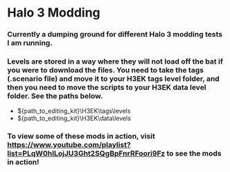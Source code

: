 # Halo 3 Modding

### Currently a dumping ground for different Halo 3 modding tests I am running.


### Levels are stored in a way where they will not load off the bat if you were to download the files. You need to take the tags (.scenario file) and move it to your H3EK tags level folder, and then you need to move the scripts to your H3EK data level folder. See the paths below.

- ${path_to_editing_kit}\H3EK\tags\levels
- ${path_to_editing_kit}\H3EK\data\levels

### To view some of these mods in action, visit https://www.youtube.com/playlist?list=PLqW0hILojJU3Ght2SQgBpFnrRFoori9Fz to see the mods in action! 